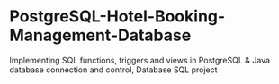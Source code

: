 # PostgreSQL-Hotel-Booking-Management-Database
Implementing SQL functions, triggers and views in PostgreSQL &
Java database connection and control, Database SQL project
